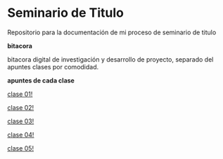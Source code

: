 # Seminario de Titulo
Repositorio para la documentación de mi proceso de seminario de titulo 

**bitacora**

bitacora digital de investigación y desarrollo de proyecto, separado del apuntes
clases por comodidad.


**apuntes de cada clase**

[clase 01!](clase01.md)

[clase 02!](clase02.md)

[clase 03!](clase03.md)

[clase 04!](clase04.md)

[clase 05!](clase05.md)



